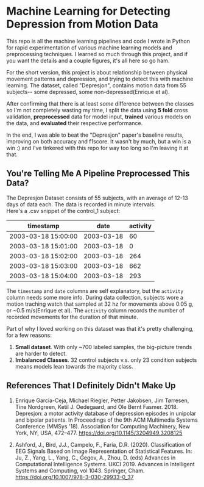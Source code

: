# Machine Learning for Detecting Depression from Motion Data

This repo is all the machine learning pipelines and code I wrote in Python for rapid experimentation of various machine learning models and preprocessing techniques. 
I learned so much through this project, and if you want the details and a couple figures, it's all here so go ham.

For the short version, this project is about relationship between physical movement patterns and depression, and trying to detect this with machine learning. The dataset, called "Depresjon", contains motion data from 55 subjects-- some depressed, some non-depressed(Enrique et al).

After confirming that there is at least *some* difference between the classes so I'm not completely wasting my time, I split the data using **5 fold** cross validation, **preprocessed** data for model input, **trained** various models on the data, and **evaluated** their respective performance. 

In the end, I was able to beat the "Depresjon" paper's baseline results, improving on both accuracy and f1score. It wasn't by much, but a win is a win :) and I've tinkered with this repo for way too long so I'm leaving it at that.

## You're Telling Me A Pipeline Preprocessed This Data?

The Depresjon Dataset consists of 55 subjects, with an average of 12-13 days of data each. The data is recorded in minute intervals.\
Here's a .csv snippet of the control_1 subject:

| timestamp | date | activity |
|-----------|------|----------|
| 2003-03-18 15:00:00 | 2003-03-18 | 60 |
| 2003-03-18 15:01:00 | 2003-03-18 | 0 |
| 2003-03-18 15:02:00 | 2003-03-18 | 264 |
| 2003-03-18 15:03:00 | 2003-03-18 | 662 |
| 2003-03-18 15:04:00 | 2003-03-18 | 293 |

The `timestamp` and `date` columns are self explanatory, but the `activity` column needs some more info. During data collection, subjects wore a motion traching watch that sampled at 32 hz for movements above 0.05 g, or ~0.5 m/s(Enrique et al). The `activity` column records the number of recorded movements for the duration of that minute.

Part of why I loved working on this dataset was that it's pretty challenging, for a few reasons:
1. **Small dataset**. With only ~700 labeled samples, the big-picture trends are harder to detect.
2. **Imbalanced Classes**. 32 control subjects v.s. only 23 condition subjects means models lean towards the majority class.

## References That I Definitely Didn't Make Up

1. Enrique Garcia-Ceja, Michael Riegler, Petter Jakobsen, Jim Tørresen, Tine Nordgreen, Ketil J. Oedegaard, and Ole Bernt Fasmer. 2018. Depresjon: a motor activity database of depression episodes in unipolar and bipolar patients. In Proceedings of the 9th ACM Multimedia Systems Conference (MMSys '18). Association for Computing Machinery, New York, NY, USA, 472–477. https://doi.org/10.1145/3204949.3208125

2. Ashford, J., Bird, J.J., Campelo, F., Faria, D.R. (2020). Classification of EEG Signals Based on Image Representation of Statistical Features. In: Ju, Z., Yang, L., Yang, C., Gegov, A., Zhou, D. (eds) Advances in Computational Intelligence Systems. UKCI 2019. Advances in Intelligent Systems and Computing, vol 1043. Springer, Cham. https://doi.org/10.1007/978-3-030-29933-0_37
